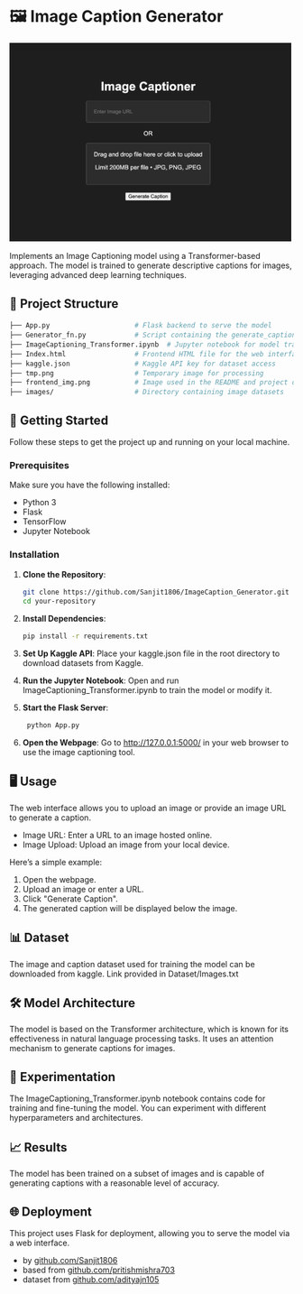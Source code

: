 # 🖼️ Image Caption Generator 

<img src="Frontend_Image.png" alt="Frontend Image" width="500"/>

Implements an Image Captioning model using a Transformer-based approach. The model is trained to generate descriptive captions for images, leveraging advanced deep learning techniques.

## 📁 Project Structure

```bash
├── App.py                     # Flask backend to serve the model
├── Generator_fn.py            # Script containing the generate_caption function and model loading logic
├── ImageCaptioning_Transformer.ipynb  # Jupyter notebook for model training and experimentation
├── Index.html                 # Frontend HTML file for the web interface
├── kaggle.json                # Kaggle API key for dataset access
├── tmp.png                    # Temporary image for processing
├── frontend_img.png           # Image used in the README and project documentation
├── images/                    # Directory containing image datasets
```

## 🚀 Getting Started
Follow these steps to get the project up and running on your local machine.

### Prerequisites
Make sure you have the following installed:
- Python 3
- Flask
- TensorFlow
- Jupyter Notebook

### Installation

1. **Clone the Repository**:
   ```bash
   git clone https://github.com/Sanjit1806/ImageCaption_Generator.git
   cd your-repository
   ```

2. **Install Dependencies**:
    ```bash
    pip install -r requirements.txt
    ```

3. **Set Up Kaggle API**:
   Place your kaggle.json file in the root directory to download datasets from Kaggle.

4. **Run the Jupyter Notebook**:
   Open and run ImageCaptioning_Transformer.ipynb to train the model or modify it.

5. **Start the Flask Server**:
   ```bash
    python App.py
    ```
6. **Open the Webpage**:
   Go to http://127.0.0.1:5000/ in your web browser to use the image captioning tool.

## 🖥️ Usage
The web interface allows you to upload an image or provide an image URL to generate a caption.

- Image URL: Enter a URL to an image hosted online.
- Image Upload: Upload an image from your local device.

Here’s a simple example:
1. Open the webpage.
2. Upload an image or enter a URL.
3. Click "Generate Caption".
4. The generated caption will be displayed below the image.

## 📊 Dataset
The image and caption dataset used for training the model can be downloaded from kaggle. Link provided in Dataset/Images.txt

## 🛠️ Model Architecture
The model is based on the Transformer architecture, which is known for its effectiveness in natural language processing tasks. It uses an attention mechanism to generate captions for images.

## 🧪 Experimentation
The ImageCaptioning_Transformer.ipynb notebook contains code for training and fine-tuning the model. You can experiment with different hyperparameters and architectures.

## 📈 Results
The model has been trained on a subset of images and is capable of generating captions with a reasonable level of accuracy.

## 🌐 Deployment
This project uses Flask for deployment, allowing you to serve the model via a web interface.


- by [github.com/Sanjit1806](https://github.com/Sanjit1806)
- based from [github.com/pritishmishra703](https://github.com/pritishmishra703)
- dataset from [github.com/adityajn105](https://github.com/adityajn105)

